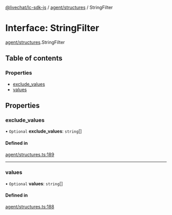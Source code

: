 [@livechat/lc-sdk-js](../README.md) / [agent/structures](../modules/agent_structures.md) / StringFilter

# Interface: StringFilter

[agent/structures](../modules/agent_structures.md).StringFilter

## Table of contents

### Properties

- [exclude\_values](agent_structures.StringFilter.md#exclude_values)
- [values](agent_structures.StringFilter.md#values)

## Properties

### exclude\_values

• `Optional` **exclude\_values**: `string`[]

#### Defined in

[agent/structures.ts:189](https://github.com/livechat/lc-sdk-js/blob/7431f2f/src/agent/structures.ts#L189)

___

### values

• `Optional` **values**: `string`[]

#### Defined in

[agent/structures.ts:188](https://github.com/livechat/lc-sdk-js/blob/7431f2f/src/agent/structures.ts#L188)
